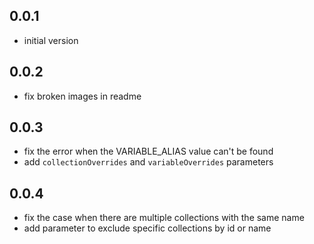## 0.0.1
- initial version

## 0.0.2
- fix broken images in readme

## 0.0.3
- fix the error when the VARIABLE_ALIAS value can't be found
- add `collectionOverrides` and `variableOverrides` parameters

## 0.0.4
- fix the case when there are multiple collections with the same name
- add parameter to exclude specific collections by id or name
